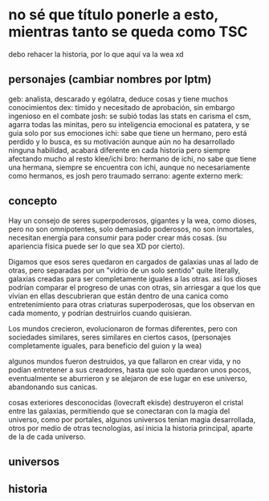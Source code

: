 # no sé que título ponerle a esto, mientras tanto se queda como TSC
debo rehacer la historia, por lo que aquí va la wea xd

## personajes (cambiar nombres por lptm)
geb: analista, descarado y ególatra, deduce cosas y tiene muchos conocimientos
dex: tímido y necesitado de aprobación, sin embargo ingenioso en el combate
josh: se subió todas las stats en carisma el csm, agarra todas las minitas, pero su inteligencia emocional es patatera, y se guia solo por sus emociones
ichi: sabe que tiene un hermano, pero está perdido y lo busca, es su motivación aunque aún no ha desarrollado ninguna habilidad,   acabará diferente en cada historia pero siempre afectando mucho al resto
klee/ichi bro: hermano de ichi, no sabe que tiene una hermana, siempre se encuentra con ichi, aunque no necesariamente como hermanos, es josh pero traumado
serrano:  agente externo
merk:
## concepto
Hay un consejo de seres superpoderosos, gigantes y la wea, como dioses, pero no son omnipotentes, solo demasiado poderosos, no son inmortales, necesitan energía para consumir para poder crear más cosas. (su apariencia física puede ser lo que sea XD por cierto).

Digamos que esos seres quedaron en cargados de galaxias unas al lado de otras, pero separadas por un "vidrio de un solo sentido" quite literally, galaxias creadas para ser completamente iguales a las otras. así los dioses podrían comparar el progreso de  unas con otras, sin arriesgar a que los que vivían en ellas descubrieran que están dentro de una canica como entretenimiento para otras criaturas superpoderosas, que los observan en cada momento, y podrían destruirlos cuando quisieran.

Los  mundos crecieron, evolucionaron de formas diferentes, pero con sociedades similares, seres similares en ciertos casos, (personajes completamente iguales, para beneficio del guion y la wea) 

algunos mundos fueron destruidos, ya que fallaron en crear vida, y no podían entretener a sus creadores, hasta que solo quedaron unos pocos, eventualmente se aburrieron y se alejaron de ese lugar en ese universo, abandonando sus canicas.

cosas exteriores desconocidas (lovecraft ekisde) destruyeron el cristal entre las galaxias, permitiendo que se conectaran con la magia del universo, como por portales, algunos universos tenían magia desarrollada, otros por medio de otras tecnologías, así inicia la historia principal, aparte de la de cada universo.
## universos

## historia